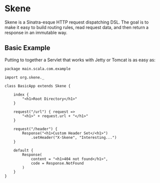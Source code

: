 Skene
=====

Skene is a Sinatra-esque HTTP request dispatching DSL. The goal is to make
it easy to build routing rules, read request data, and then return a response
in an immutable way.


Basic Example
-------------

Putting to together a Servlet that works with Jetty or Tomcat is as easy as:

    package main.scala.com.example

    import org.skene._

    class BasicApp extends Skene {

        index {
            "<h1>Root Directory</h1>"
        }

        request("/url") { request =>
            "<h1>" + request.url + "</h1>"
        }

        request("/header") {
            Response("<h1>Custom Header Set</<h1>")
                .setHeader("X-Skene", "Interesting...")
        }

        default {
            Response(
                content = "<h1>404 not found</h1>",
                code = Response.NotFound
            )
        }
    }


